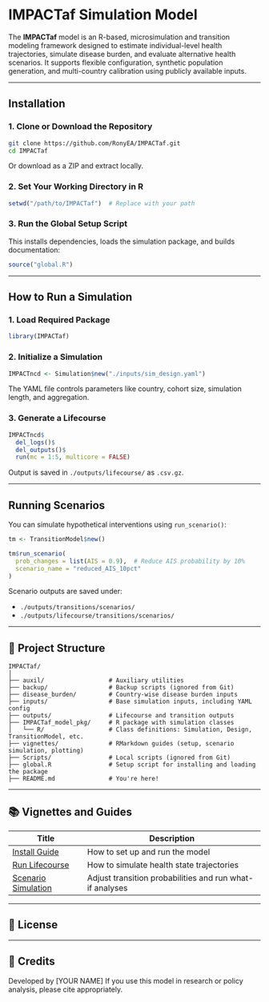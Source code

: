 # IMPACTaf Simulation Model

The **IMPACTaf** model is an R-based, microsimulation and transition modeling framework designed to estimate individual-level health trajectories, simulate disease burden, and evaluate alternative health scenarios. It supports flexible configuration, synthetic population generation, and multi-country calibration using publicly available inputs.

---

## Installation

### 1. **Clone or Download the Repository**

```bash
git clone https://github.com/RonyEA/IMPACTaf.git
cd IMPACTaf
```

Or download as a ZIP and extract locally.

### 2. **Set Your Working Directory in R**

```r
setwd("/path/to/IMPACTaf")  # Replace with your path
```

### 3. **Run the Global Setup Script**

This installs dependencies, loads the simulation package, and builds documentation:

```r
source("global.R")
```

---

## How to Run a Simulation

### 1. Load Required Package

```r
library(IMPACTaf)
```

### 2. Initialize a Simulation

```r
IMPACTncd <- Simulation$new("./inputs/sim_design.yaml")
```

The YAML file controls parameters like country, cohort size, simulation length, and aggregation.

### 3. Generate a Lifecourse

```r
IMPACTncd$
  del_logs()$
  del_outputs()$
  run(mc = 1:5, multicore = FALSE)
```

Output is saved in `./outputs/lifecourse/` as `.csv.gz`.

---

## Running Scenarios

You can simulate hypothetical interventions using `run_scenario()`:

```r
tm <- TransitionModel$new()

tm$run_scenario(
  prob_changes = list(AIS = 0.9),  # Reduce AIS probability by 10%
  scenario_name = "reduced_AIS_10pct"
)
```

Scenario outputs are saved under:

- `./outputs/transitions/scenarios/`
- `./outputs/lifecourse/transitions/scenarios/`

---

## 📁 Project Structure

```
IMPACTaf/
│
├── auxil/                  # Auxiliary utilities
├── backup/                 # Backup scripts (ignored from Git)
├── disease_burden/         # Country-wise disease burden inputs
├── inputs/                 # Base simulation inputs, including YAML config
├── outputs/                # Lifecourse and transition outputs
├── IMPACTaf_model_pkg/     # R package with simulation classes
│   └── R/                  # Class definitions: Simulation, Design, TransitionModel, etc.
├── vignettes/              # RMarkdown guides (setup, scenario simulation, plotting)
├── Scripts/                # Local scripts (ignored from Git)
├── global.R                # Setup script for installing and loading the package
├── README.md               # You're here!
```

---

## 📚 Vignettes and Guides

| Title | Description |
|-------|-------------|
| [Install Guide](https://ronyea.github.io/IMPACT_AF/how_to_install_model.html) | How to set up and run the model |
| [Run Lifecourse](https://ronyea.github.io/IMPACT_AF/how_to_create_lifecourse.html) | How to simulate health state trajectories |
| [Scenario Simulation](https://ronyea.github.io/IMPACT_AF/transitionmodel-overview.html) | Adjust transition probabilities and run what-if analyses |

---

## 🧾 License



---

## 🙌 Credits

Developed by [YOUR NAME]
If you use this model in research or policy analysis, please cite appropriately.
